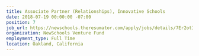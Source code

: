 ```yaml
---
title: Associate Partner (Relationships), Innovative Schools
date: 2018-07-19 00:00:00 -07:00
position: 7
job_url: https://newschools.theresumator.com/apply/jobs/details/7Er2otIS5V?
organization: NewSchools Venture Fund
employment_type: Full Time
location: Oakland, California
---
```


